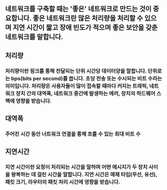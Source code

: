 ## 네트워크를 구축할 때는 '좋은' 네트워크로 만드는 것이 중요합니다. 좋은 네트워크란 많은 처리량을 처리할 수 있으며 지연 시간이 짧고 장애 빈도가 적으며 좋은 보안을 갖춘 네트워크를 말합니다.
## 처리량
### 처리량이란 링크를 통해 전달되는 단위 시간당 데이터양을 말합니다. 단위로는 bps(bits per second)를 씁니다. 초당 전송 또는 수시되는 비트 수라는 의미입니다. 처리량은 사용자들이 많이 접속할 때마다 커지는 트래픽, 네트워크 장치 간의 대역폭, 네트워크 중간에 발생하는 에러, 장치의 하드웨어 스팩에 영향을 받습니다.
## 대역폭
### 주어진 시간 동안 너트워크 연결을 통해 흐를 수 있는 최대 비트 수
## 지연시간
### 지연 시간이란 요청이 처리되는 시간을 말하며 어떤 메시지가 두 장치 사이을 왕복하는 데 걸린 시간을 말합니다. 지연 시간은 매체 타입(무선, 유선), 패킷 크기, 라우터의 패킷 처리 시간에 영향을 받습니다.
